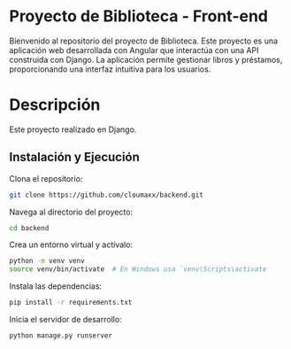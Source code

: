 # Proyecto de Biblioteca - Front-end


Bienvenido al repositorio del proyecto de Biblioteca. Este proyecto es una aplicación web desarrollada con Angular que interactúa con una API construida con Django. La aplicación permite gestionar libros y préstamos, proporcionando una interfaz intuitiva para los usuarios.

# Descripción
Este proyecto realizado en Django.



## Instalación y Ejecución

Clona el repositorio:
```bash
git clone https://github.com/cloumaxx/backend.git
```
Navega al directorio del proyecto:

```bash
cd backend
```

Crea un entorno virtual y actívalo:
```bash
python -m venv venv
source venv/bin/activate  # En Windows usa `venv\Scripts\activate
```

Instala las dependencias:
```bash
pip install -r requirements.txt
```

Inicia el servidor de desarrollo:

```bash
python manage.py runserver
```
